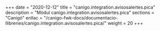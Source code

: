 +++
date        = "2020-12-12"
title       = "canigo.integration.avisosalertes.pica"
description = "Mòdul canigo.integration.avisosalertes.pica"
sections    = "Canigó"
enllac		= "/canigo-fwk-docs/documentacio-llibreries/canigo.integration.avisosalertes.pica/"
weight		= 20
+++
